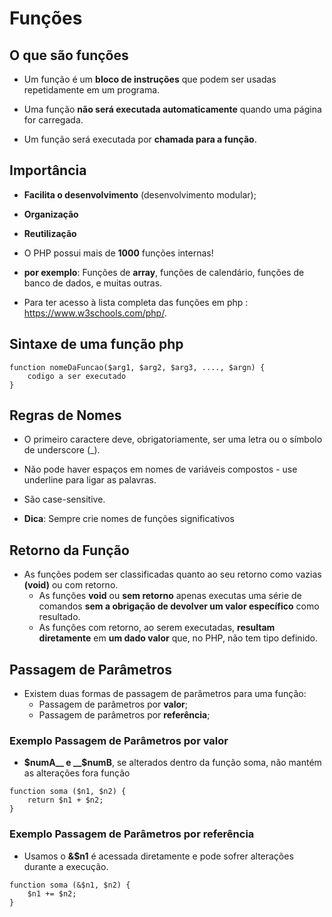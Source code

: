 # Funções

## O que são funções
* Um função é um __bloco de instruções__ que podem ser usadas repetidamente em um programa.

* Uma função __não será executada automaticamente__ quando uma página for carregada.

* Um função será executada por __chamada para a função__.

## Importância
* __Facilita o desenvolvimento__ (desenvolvimento modular);
* __Organização__
* __Reutilização__

* O PHP possui mais de __1000__ funções internas!

* __por exemplo__: Funções de __array__, funções de calendário, funções de banco de dados, e muitas outras.

* Para ter acesso à lista completa das funções em php : https://www.w3schools.com/php/.

## Sintaxe de uma função php
```
function nomeDaFuncao($arg1, $arg2, $arg3, ...., $argn) {
    codigo a ser executado
}
```

## Regras de Nomes
* O primeiro caractere deve, obrigatoriamente, ser uma letra ou o símbolo de underscore (_).

* Não pode haver espaços em nomes de variáveis compostos - use underline para ligar as palavras.

* São case-sensitive.

* __Dica__: Sempre crie nomes de funções significativos

## Retorno da Função
* As funções podem ser classificadas quanto ao seu retorno como vazias __(void)__ ou com retorno.
  - As funções __void__ ou __sem retorno__ apenas executas uma série de comandos __sem a obrigação de devolver um valor específico__ como resultado.
  - As funções com retorno, ao serem executadas, __resultam diretamente__ em __um dado valor__ que, no PHP, não tem tipo definido.

## Passagem de Parâmetros
* Existem duas formas de passagem de parâmetros para uma função:
  - Passagem de parâmetros por __valor__;
  - Passagem de parâmetros por __referência__;

### Exemplo Passagem de Parâmetros por valor
* __$numA__ e __$numB__, se alterados dentro da função soma, não mantém as alterações fora função

```
function soma ($n1, $n2) {
    return $n1 + $n2;
}

```

### Exemplo Passagem de Parâmetros por referência
* Usamos o __&$n1__ é acessada diretamente e pode sofrer alterações durante a execução.

```
function soma (&$n1, $n2) {
    $n1 += $n2;
}

```